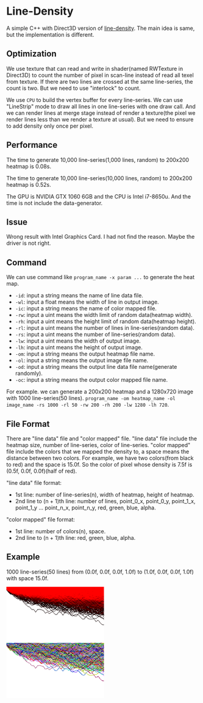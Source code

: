 # Line-Density

A simple C++ with Direct3D version of [line-density](https://github.com/domoritz/line-density). The main idea is same, but the implementation is different.

## Optimization

We use texture that can read and write in shader(named RWTexture in Direct3D) to count the number of pixel in scan-line instead of read all texel from texture. If there are two lines are crossed at the same line-series, the count is two. But we need to use "interlock" to count.

We use `CPU` to build the vertex buffer for every line-series. We can use "LineStrip" mode to draw all lines in one line-series with one draw call. And we can render lines at merge stage instead of render a texture(the pixel we render lines less than we render a texture at usual). But we need to ensure to add density only once per pixel.

## Performance

The time to generate 10,000 line-series(1,000 lines, random) to 200x200 heatmap is 0.08s.

The time to generate 10,000 line-series(10,000 lines, random) to 200x200 heatmap is 0.52s.

The GPU is NVIDIA GTX 1060 6GB and the CPU is Intel i7-8650u. And the time is not include the data-generator.

## Issue

Wrong result with Intel Graphics Card. I had not find the reason. Maybe the driver is not right.

## Command

We can use command like `program_name -x param ...` to generate the heat map. 

- `-id`: input a string means the name of line data file.
- `-wl`: input a float means the width of line in output image.
- `-ic`: input a string means the name of color mapped file.
- `-rw`: input a uint means the width limit of random data(heatmap width).
- `-rh`: input a uint means the height limit of random data(heatmap height).
- `-rl`: input a uint means the number of lines in line-series(random data).
- `-rs`: input a uint means the number of line-series(random data).
- `-lw`: input a uint means the width of output image.
- `-lh`: input a uint means the height of output image.
- `-om`: input a string means the output heatmap file name.
- `-ol`: input a string means the output image file name.
- `-od`: input a string means the output line data file name(generate randomly).
- `-oc`: input a string means the output color mapped file name.

For example. we can generate a 200x200 heatmap and a 1280x720 image with 1000 line-series(50 lines). `program_name -om heatmap_name -ol image_name -rs 1000 -rl 50 -rw 200 -rh 200 -lw 1280 -lh 720`.

## File Format

There are "line data" file and "color mapped" file. "line data" file include the heatmap size, number of line-series, color of line-series. "color mapped" file include the colors that we mapped the density to, a space means the distance between two colors. For example, we have two colors(from black to red) and the space is 15.0f. So the color of pixel whose density is 7.5f is (0.5f, 0.0f, 0.0f)(half of red).

"line data" file format:

- 1st line: number of line-series(n), width of heatmap, height of heatmap.
- 2nd line to (n + 1)th line: number of lines, point_0_x, point_0_y, point_1_x, point_1_y ... point_n_x, point_n_y, red, green, blue, alpha.

"color mapped" file format:

- 1st line: number of colors(n), space.
- 2nd line to (n + 1)th line: red, green, blue, alpha.

## Example

1000 line-series(50 lines) from (0.0f, 0.0f, 0.0f, 1.0f) to (1.0f, 0.0f, 0.0f, 1.0f) with space 15.0f.

![Heatmap](./image.png)
![image](./sharp.png)